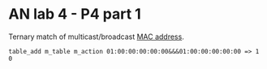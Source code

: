 # AN lab 4 - P4 part 1
Ternary match of multicast/broadcast [MAC address](https://opennetworking.org/wp-content/uploads/2020/12/P4_tutorial_01_basics.gslide.pdf).
```
table_add m_table m_action 01:00:00:00:00:00&&&01:00:00:00:00:00 => 1 0
```